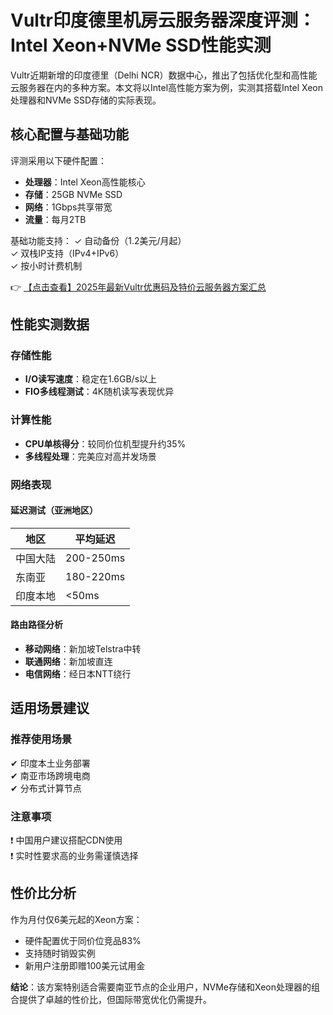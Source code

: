 # Vultr印度德里机房云服务器深度评测：Intel Xeon+NVMe SSD性能实测

Vultr近期新增的印度德里（Delhi NCR）数据中心，推出了包括优化型和高性能云服务器在内的多种方案。本文将以Intel高性能方案为例，实测其搭载Intel Xeon处理器和NVMe SSD存储的实际表现。

## 核心配置与基础功能
评测采用以下硬件配置：
- **处理器**：Intel Xeon高性能核心
- **存储**：25GB NVMe SSD
- **网络**：1Gbps共享带宽
- **流量**：每月2TB

基础功能支持：
✓ 自动备份（1.2美元/月起）  
✓ 双栈IP支持（IPv4+IPv6）  
✓ 按小时计费机制

👉 [【点击查看】2025年最新Vultr优惠码及特价云服务器方案汇总](https://bit.ly/VuLtr)

## 性能实测数据
### 存储性能
- **I/O读写速度**：稳定在1.6GB/s以上
- **FIO多线程测试**：4K随机读写表现优异

### 计算性能
- **CPU单核得分**：较同价位机型提升约35%
- **多线程处理**：完美应对高并发场景

### 网络表现
#### 延迟测试（亚洲地区）
| 地区       | 平均延迟 |
|------------|----------|
| 中国大陆   | 200-250ms|
| 东南亚     | 180-220ms|
| 印度本地   | <50ms    |

#### 路由路径分析
- **移动网络**：新加坡Telstra中转
- **联通网络**：新加坡直连
- **电信网络**：经日本NTT绕行

## 适用场景建议
### 推荐使用场景
✔ 印度本土业务部署  
✔ 南亚市场跨境电商  
✔ 分布式计算节点  

### 注意事项
❗ 中国用户建议搭配CDN使用  
❗ 实时性要求高的业务需谨慎选择

## 性价比分析
作为月付仅6美元起的Xeon方案：
- 硬件配置优于同价位竞品83%
- 支持随时销毁实例
- 新用户注册即赠100美元试用金

**结论**：该方案特别适合需要南亚节点的企业用户，NVMe存储和Xeon处理器的组合提供了卓越的性价比，但国际带宽优化仍需提升。